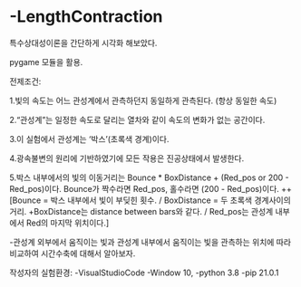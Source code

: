 # -LengthContraction
특수상대성이론을 간단하게 시각화 해보았다.

pygame 모듈을 활용.

전제조건:

1.빛의 속도는 어느 관성계에서 관측하던지 동일하게 관측된다. (항상 동일한 속도)

2.“관성계”는 일정한 속도로 달리는 열차와 같이 속도의 변화가 없는 공간이다.

3.이 실험에서 관성계는 ‘박스’(초록색 경계)이다.

4.광속불변의 원리에 기반하였기에 모든 작용은 진공상태에서 발생한다.

5.박스 내부에서의 빛의 이동거리는 Bounce * BoxDistance + (Red_pos or 200 - Red_pos)이다. Bounce가 짝수라면 Red_pos, 홀수라면 (200 - Red_pos)이다.
++[Bounce = 박스 내부에서 빛이 부딪힌 횟수. / BoxDistance = 두 초록색 경계사이의 거리. +BoxDistance는 distance between bars와 같다. / Red_pos는 관성계 내부에서 Red의 마지막 위치이다.]

-관성계 외부에서 움직이는 빛과 관성계 내부에서 움직이는 빛을 관측하는 위치에 따라 비교하여 시간수축에 대해서 알아보자.

작성자의 실험환경: 
-VisualStudioCode
-Window 10, 
-python 3.8
-pip 21.0.1
